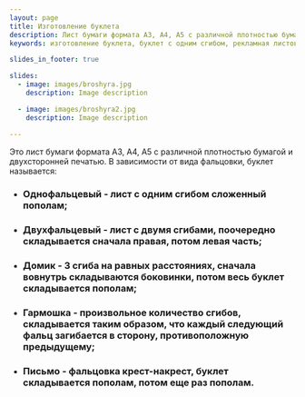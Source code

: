 ```yaml
---
layout: page
title: Изготовление буклета
description: Лист бумаги формата А3, А4, А5 с различной плотностью бумагой и двухсторонней печатью. Однофальцевый, двухфальцевый, гармошка, домик, письмо - все это разновидности буклета. 
keywords: изготовление буклета, буклет с одним сгибом, рекламная листовка, раздаточный материал, однофальцевый буклет стоимость, печать двухфальцевого буклета, буклет домик, изготовление буклета гармошки.

slides_in_footer: true

slides:
  - image: images/broshyra.jpg
    description: Image description

  - image: images/broshyra2.jpg
    description: Image description

---
```



Это лист бумаги формата A3, А4, А5 с различной плотностью бумагой и двухсторонней печатью. В зависимости от вида фальцовки, буклет называется: 


 - ### Однофальцевый - лист с одним сгибом сложенный пополам;
 
 - ### Двухфальцевый - лист с двумя сгибами, поочередно складывается сначала правая, потом левая часть;
 
 - ### Домик - 3 сгиба на равных расстояниях, сначала вовнутрь складываются боковинки, потом весь буклет складывается пополам;
 
 - ### Гармошка - произвольное количество сгибов, складывается таким образом, что каждый следующий фальц загибается в сторону, противоположную предыдущему;
 
 - ### Письмо - фальцовка крест-накрест, буклет складывается пополам, потом еще раз пополам.
